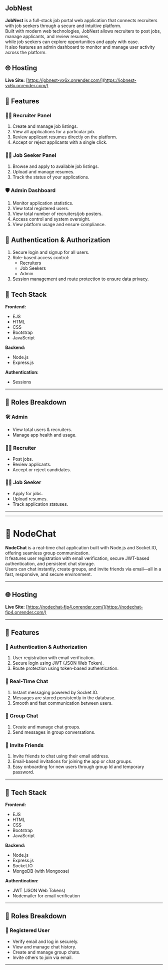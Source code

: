 JobNest
---
**JobNest** is a full-stack job portal web application that connects recruiters with job seekers through a secure and intuitive platform.  
Built with modern web technologies, JobNest allows recruiters to post jobs, manage applicants, and review resumes,  
while job seekers can explore opportunities and apply with ease.  
It also features an admin dashboard to monitor and manage user activity across the platform.


## 🌐 Hosting

**Live Site:** [https://jobnest-vx6x.onrender.com/](https://jobnest-vx6x.onrender.com/)

## 🚀 Features

### 👨‍💼 Recruiter Panel
1. Create and manage job listings.  
2. View all applications for a particular job.  
3. Review applicant resumes directly on the platform.  
4. Accept or reject applicants with a single click.  

### 👩‍💻 Job Seeker Panel
1. Browse and apply to available job listings.  
2. Upload and manage resumes.  
3. Track the status of your applications.  

### 🛡️ Admin Dashboard
1. Monitor application statistics.  
2. View total registered users.  
3. View total number of recruiters/job posters.  
4. Access control and system oversight.  
5. View platform usage and ensure compliance.  

## 🔐 Authentication & Authorization

1. Secure login and signup for all users.  
2. Role-based access control:  
   - Recruiters  
   - Job Seekers  
   - Admin  
3. Session management and route protection to ensure data privacy.  

## 🧰 Tech Stack

**Frontend:**  
- EJS  
- HTML  
- CSS  
- Bootstrap  
- JavaScript  

**Backend:**  
- Node.js  
- Express.js  

**Authentication:**  
- Sessions  

---

## 👤 Roles Breakdown

### 🛠️ Admin
- View total users & recruiters.  
- Manage app health and usage.  

### 🧑‍💼 Recruiter
- Post jobs.  
- Review applicants.  
- Accept or reject candidates.  

### 🧑‍🎓 Job Seeker
- Apply for jobs.  
- Upload resumes.  
- Track application statuses.  

---
---

# 💬 NodeChat

**NodeChat** is a real-time chat application built with Node.js and Socket.IO, offering seamless group communication.  
It features user registration with email verification, secure JWT-based authentication, and persistent chat storage.  
Users can chat instantly, create groups, and invite friends via email—all in a fast, responsive, and secure environment.

---

## 🌐 Hosting

**Live Site:** [https://nodechat-fjp4.onrender.com/](https://nodechat-fjp4.onrender.com/)

---

## 🚀 Features

### 🔐 Authentication & Authorization
1. User registration with email verification.  
2. Secure login using JWT (JSON Web Token).  
3. Route protection using token-based authentication.

### 💬 Real-Time Chat
1. Instant messaging powered by Socket.IO.  
2. Messages are stored persistently in the database.  
3. Smooth and fast communication between users.

### 👥 Group Chat
1. Create and manage chat groups.  
2. Send messages in group conversations.  

### 📧 Invite Friends
1. Invite friends to chat using their email address.  
2. Email-based invitations for joining the app or chat groups.  
3. Easy onboarding for new users through group Id and temporary password.

---

## 🧰 Tech Stack

**Frontend:**  
- EJS  
- HTML  
- CSS  
- Bootstrap  
- JavaScript  

**Backend:**  
- Node.js  
- Express.js  
- Socket.IO  
- MongoDB (with Mongoose)  

**Authentication:**  
- JWT (JSON Web Tokens)  
- Nodemailer for email verification  

---

## 👤 Roles Breakdown

### 🙋 Registered User
- Verify email and log in securely.  
- View and manage chat history.  
- Create and manage group chats.  
- Invite others to join via email.  

---